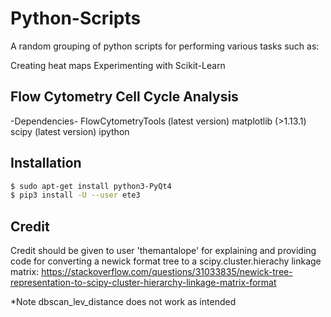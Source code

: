 # Python-Scripts

A random grouping of python scripts for performing various tasks such as:

Creating heat maps
Experimenting with Scikit-Learn

## Flow Cytometry Cell Cycle Analysis

-Dependencies-
FlowCytometryTools (latest version)
matplotlib (>1.13.1)
scipy (latest version)
ipython

## Installation
```bash
$ sudo apt-get install python3-PyQt4
$ pip3 install -U --user ete3
```

## Credit
Credit should be given to user 'themantalope' for explaining and providing code for converting a newick format tree to a scipy.cluster.hierachy linkage matrix:
https://stackoverflow.com/questions/31033835/newick-tree-representation-to-scipy-cluster-hierarchy-linkage-matrix-format


*Note dbscan_lev_distance does not work as intended